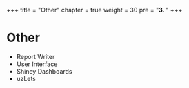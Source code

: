 +++
title = "Other"
chapter = true
weight = 30
pre = "<b>3. </b>"
+++
# Other

*  Report Writer
*  User Interface
*  Shiney Dashboards
*  uzLets
